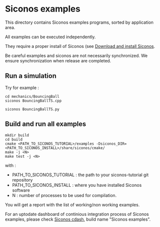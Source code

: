 Siconos examples
================

This directory contains Siconos examples programs, sorted by application area.

All examples can be executed independently.

They require a proper install of Siconos (see [Download and install Siconos](https://nonsmooth.gricad-pages.univ-grenoble-alpes.fr/siconos/install_guide/index.html).

Be careful examples and siconos are not necessarily synchronized. We ensure synchronization when release are completed.

Run a simulation
----------------

Try for example :

```shell
cd mechanics/BouncingBall
siconos BouncingBallTS.cpp

siconos BouncingBallTS.py
```


Build and run all examples
--------------------------


```shell
mkdir build
cd build
cmake <PATH_TO_SICONOS_TUTORIAL>/examples -Dsiconos_DIR=<PATH_TO_SICONOS_INSTALL>/share/siconos/cmake/
make -j <N>
make test -j <N>
```

with :

* PATH_TO_SICONOS_TUTORIAL : the path to your siconos-tutorial git repository
* PATH_TO_SICONOS_INSTALL : where you have installed Siconos software
* N : number of processes to be used for compilation.

You will get a report with the list of working/non working examples.

For an uptodate dashboard of continious integration process of Siconos examples, please check [Siconos cdash](https://cdash-tripop.inrialpes.fr/index.php?project=Siconos), build name "Siconos examples".
